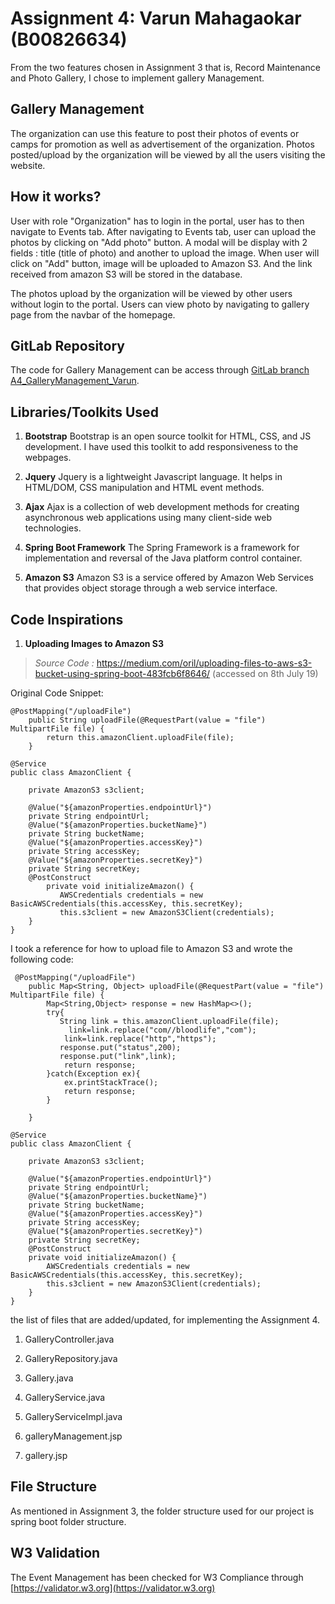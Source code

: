 # Assignment 4: Varun Mahagaokar (B00826634)

From the two features chosen in Assignment 3 that is, Record Maintenance and Photo Gallery, I chose to implement gallery Management.

## Gallery Management
The organization can use this feature to post their photos of events or camps for promotion as well as advertisement of the organization.
Photos posted/upload by the organization will be viewed by all the users visiting the website.

## How it works?
User with role "Organization" has to login in the portal, user has to then navigate to Events tab. 
After navigating to Events tab, user can upload the photos by clicking on "Add photo" button.
A modal will be display with 2 fields : title (title of photo) and another to upload the image.
When user will click on "Add" button, image will be uploaded to Amazon S3. And the link received from amazon S3 will be stored in the database.

The photos upload by the organization will be viewed by other users without login to the portal. Users can view photo by navigating to gallery page from the navbar of the homepage.

## GitLab Repository

The code for Gallery Management can be access through [GitLab branch A4_GalleryManagement_Varun](https://git.cs.dal.ca/mahagaokar/Group14_TechGoons/tree/A4_GalleryManagement_Varun).

## Libraries/Toolkits Used
 1. **Bootstrap**
    Bootstrap is an open source toolkit for HTML, CSS, and JS development. I have used this toolkit to add responsiveness to the webpages.

 2. **Jquery**
    Jquery is a lightweight Javascript language. It helps in HTML/DOM, CSS manipulation and HTML event methods. 

 3. **Ajax**
    Ajax is a collection of web development methods for creating asynchronous web applications using many client-side web technologies.

 4. **Spring Boot Framework**
    The Spring Framework is a framework for implementation and reversal of the Java platform control container.
 5. **Amazon S3**
    Amazon S3 is a service offered by Amazon Web Services that provides object storage through a web service interface.

## Code Inspirations

 1. **Uploading Images to Amazon S3** 
 
 >   *Source Code :* https://medium.com/oril/uploading-files-to-aws-s3-bucket-using-spring-boot-483fcb6f8646/ (accessed on 8th July 19)

  Original Code Snippet:
  
```
@PostMapping("/uploadFile")
    public String uploadFile(@RequestPart(value = "file") MultipartFile file) {
        return this.amazonClient.uploadFile(file);
    }
```
```
@Service
public class AmazonClient {

    private AmazonS3 s3client;

    @Value("${amazonProperties.endpointUrl}")
    private String endpointUrl;
    @Value("${amazonProperties.bucketName}")
    private String bucketName;
    @Value("${amazonProperties.accessKey}")
    private String accessKey;
    @Value("${amazonProperties.secretKey}")
    private String secretKey;
    @PostConstruct
        private void initializeAmazon() {
           AWSCredentials credentials = new BasicAWSCredentials(this.accessKey, this.secretKey);
           this.s3client = new AmazonS3Client(credentials);
    }
}
```
 I took a reference for how to upload file to Amazon S3 and wrote the following code:
```
 @PostMapping("/uploadFile")
    public Map<String, Object> uploadFile(@RequestPart(value = "file") MultipartFile file) {
        Map<String,Object> response = new HashMap<>();
        try{
           String link = this.amazonClient.uploadFile(file);
             link=link.replace("com//bloodlife","com");
            link=link.replace("http","https");
           response.put("status",200);
           response.put("link",link);
            return response;
        }catch(Exception ex){
            ex.printStackTrace();
            return response;
        }

    }
```
```
@Service
public class AmazonClient {

    private AmazonS3 s3client;

    @Value("${amazonProperties.endpointUrl}")
    private String endpointUrl;
    @Value("${amazonProperties.bucketName}")
    private String bucketName;
    @Value("${amazonProperties.accessKey}")
    private String accessKey;
    @Value("${amazonProperties.secretKey}")
    private String secretKey;
    @PostConstruct
    private void initializeAmazon() {
        AWSCredentials credentials = new BasicAWSCredentials(this.accessKey, this.secretKey);
        this.s3client = new AmazonS3Client(credentials);
    }
}
```


the list of files that are added/updated, for implementing the Assignment 4.

1. GalleryController.java

2. GalleryRepository.java

3. Gallery.java

4. GalleryService.java

5. GalleryServiceImpl.java

6. galleryManagement.jsp

7. gallery.jsp

## File Structure
As mentioned in Assignment 3, the folder structure used for our project is spring boot folder structure.
    
## W3 Validation
The Event Management has been checked for W3 Compliance through [https://validator.w3.org](https://validator.w3.org)